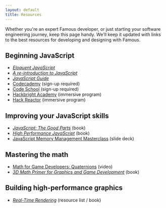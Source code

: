 ```yaml
---
layout: default
title: Resources
---
```


<span class="intro-graf">
Whether you're an expert Famous developer, or just starting your software engineering journey, keep this page handy. We'll keep it updated with links to the best resources for developing and designing with Famous.
</span>

## Beginning JavaScript

* [_Eloquent JavaScript_][1]
* [_A re-introduction to JavaScript_][2]
* [_JavaScript Guide_][3]
* [Codecademy][4] (sign-up required)
* [Code School][5] (sign-up required)
* [Hackbright Academy][6] (immersive program)
* [Hack Reactor][7] (immersive program)

## Improving your JavaScript skills

* [_JavaScript: The Good Parts_][8] (book)
* [_High Performance JavaScript_][9] (book)
* [JavaScript Memory Management Masterclass][10] (slide deck)

## Mastering the math

* [Math for Game Developers: Quaternions][11] (video)
* [_3D Math Primer for Graphics and Game Development_][12] (book)

## Building high-performance graphics

* [_Real-Time Rendering_][13] (resource list / book)


[0]: index.html
[1]: http://eloquentjavascript.net/
[2]: https://developer.mozilla.org/en-US/docs/Web/JavaScript/A_re-introduction_to_JavaScript
[3]: https://developer.mozilla.org/en-US/docs/Web/JavaScript/Guide
[4]: http://www.codecademy.com/tracks/javascript
[5]: https://www.codeschool.com/paths/javascript
[6]: http://www.hackbrightacademy.com/
[7]: http://www.hackreactor.com/
[8]: http://shop.oreilly.com/product/9780596517748.do
[9]: http://shop.oreilly.com/product/9780596802806.do
[10]: https://speakerdeck.com/addyosmani/javascript-memory-management-masterclass
[11]: https://www.youtube.com/watch?v=CRiR2eY5R_s
[12]: http://www.amazon.com/gp/product/1568817231/
[13]: http://www.realtimerendering.com/
[14]: glossary.html